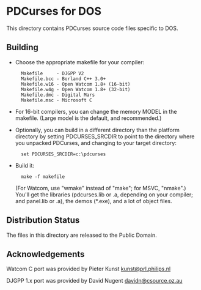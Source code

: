 PDCurses for DOS
================

This directory contains PDCurses source code files specific to DOS.


Building
--------

- Choose the appropriate makefile for your compiler:

        Makefile     - DJGPP V2
        Makefile.bcc - Borland C++ 3.0+
        Makefile.w16 - Open Watcom 1.8+ (16-bit)
        Makefile.w4g - Open Watcom 1.8+ (32-bit)
        Makefile.dmc - Digital Mars
        Makefile.msc - Microsoft C

- For 16-bit compilers, you can change the memory MODEL in the makefile.
  (Large model is the default, and recommended.)

- Optionally, you can build in a different directory than the platform
  directory by setting PDCURSES_SRCDIR to point to the directory where
  you unpacked PDCurses, and changing to your target directory:

        set PDCURSES_SRCDIR=c:\pdcurses

- Build it:

        make -f makefile

  (For Watcom, use "wmake" instead of "make"; for MSVC, "nmake".) You'll
  get the libraries (pdcurses.lib or .a, depending on your compiler; and
  panel.lib or .a), the demos (*.exe), and a lot of object files.


Distribution Status
-------------------

The files in this directory are released to the Public Domain.


Acknowledgements
----------------

Watcom C port was provided by Pieter Kunst <kunst@prl.philips.nl>

DJGPP 1.x port was provided by David Nugent <davidn@csource.oz.au>
